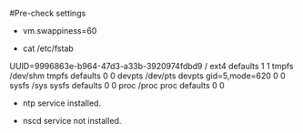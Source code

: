 #Pre-check settings



* vm.swappiness=60

* cat /etc/fstab

UUID=9996863e-b964-47d3-a33b-3920974fdbd9 /                       ext4    defaults        1 1
tmpfs                   /dev/shm                tmpfs   defaults        0 0
devpts                  /dev/pts                devpts  gid=5,mode=620  0 0
sysfs                   /sys                    sysfs   defaults        0 0
proc                    /proc                   proc    defaults        0 0


* ntp service installed.

* nscd service not installed.
